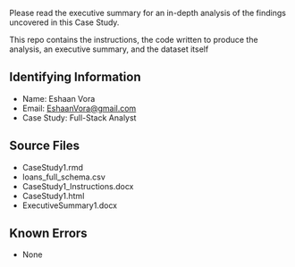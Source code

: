 Please read the executive summary for an in-depth analysis of the findings uncovered in this Case Study.

This repo contains the instructions, the code written to produce the analysis, an executive summary, and the dataset itself

## Identifying Information
* Name: Eshaan Vora
* Email: EshaanVora@gmail.com
* Case Study: Full-Stack Analyst
 
## Source Files

* CaseStudy1.rmd
* loans_full_schema.csv
* CaseStudy1_Instructions.docx
* CaseStudy1.html
* ExecutiveSummary1.docx

## Known Errors

* None
